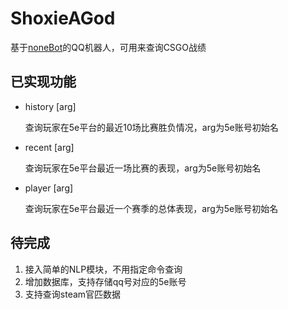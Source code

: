# ShoxieAGod
基于[noneBot](https://nonebot.cqp.moe)的QQ机器人，可用来查询CSGO战绩

## 已实现功能
- history [arg] 

    查询玩家在5e平台的最近10场比赛胜负情况，arg为5e账号初始名
- recent [arg] 

    查询玩家在5e平台最近一场比赛的表现，arg为5e账号初始名
- player [arg] 

    查询玩家在5e平台最近一个赛季的总体表现，arg为5e账号初始名
    
## 待完成
1. 接入简单的NLP模块，不用指定命令查询
2. 增加数据库，支持存储qq号对应的5e账号
3. 支持查询steam官匹数据